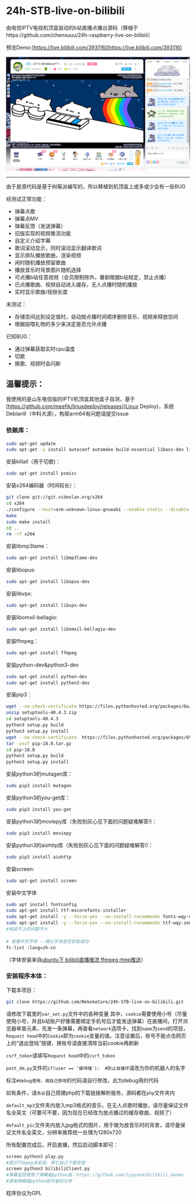 # 24h-STB-live-on-bilibili

由电信IPTV电视机顶盒驱动的b站直播点播台源码（移植于https://github.com/chenxuuu/24h-raspberry-live-on-bilibili）

预览Demo:[https://live.bilibili.com/393116](https://live.bilibili.com/393116)

![](https://github.com/NekokeCore/24h-STB-live-on-bilibili/raw/master/demo2.png)

-------
由于是源代码是基于树莓派编写的，所以移植到机顶盒上或多或少会有一些BUG

经测试正常功能：

- 弹幕点歌
- 弹幕点MV
- 弹幕反馈（发送弹幕）
- 旧版实现的视频推流功能
- 自定义介绍字幕
- 歌词滚动显示，同时滚动显示翻译歌词
- 显示排队播放歌曲，渲染视频
- 闲时随机播放预留歌曲
- 播放音乐时背景图片随机选择
- 可点播b站任意视频（会员限制除外，番剧根据b站规定，禁止点播）
- 已点播歌曲、视频自动进入缓存，无人点播时随机播放
- 实时显示歌曲/视频长度

未测试：

- 存储空间达到设定值时，自动按点播时间顺序删除音乐、视频来释放空间
- 根据投喂礼物的多少来决定是否允许点播

已知BUG：

- 通过弹幕获取实时cpu温度
- 切歌
- 换歌、视频时会闪断

## 温馨提示：

我使用的是山东电信版的IPTV机顶盒其他盒子自测，基于[https://github.com/meefik/linuxdeploy/releases](Linux Deploy)，系统Debian9（中科大源），构架arm64有问题请提交issue

### 依赖库：

```Bash
sudo apt-get update
sudo apt-get -y install autoconf automake build-essential libass-dev libfreetype6-dev libtheora-dev libtool libvorbis-dev pkg-config texinfo wget zlib1g-dev
```
安装killall（用于切歌)：
```Bash
sudo apt-get install psmisc
```
安装x264编码器（时间较长）：

```Bash
git clone git://git.videolan.org/x264
cd x264
./configure --host=arm-unknown-linux-gnueabi --enable-static --disable-opencl --enable-shared
make
sudo make install
cd ..
rm -rf x264
```

安装libmp3lame：

```Bash
sudo apt-get install libmp3lame-dev
```

安装libopus:

```Bash
sudo apt-get install libopus-dev
```

安装libvpx:

```Bash
sudo apt-get install libvpx-dev
```

安装libomxil-bellagio:

```Bash
sudo apt-get install libomxil-bellagio-dev
```

安装ffmpeg：

```Bash
sudo apt-get install ffmpeg
```

安装python-dev&python3-dev

```Bash
sudo apt-get install python-dev
sudo apt-get install python3-dev
```

安装pip3：

```Bash
wget --no-check-certificate https://files.pythonhosted.org/packages/6e/9c/6a003320b00ef237f94aa74e4ad66c57a7618f6c79d67527136e2544b728/setuptools-40.4.3.zip
unzip setuptools-40.4.3.zip
cd setuptools-40.4.3
python3 setup.py build
python3 setup.py install
wget --no-check-certificate  https://files.pythonhosted.org/packages/69/81/52b68d0a4de760a2f1979b0931ba7889202f302072cc7a0d614211bc7579/pip-18.0.tar.gz
tar -zxvf pip-18.0.tar.gz
cd pip-18.0
python3 setup.py build
python3 setup.py install
```

安装python3的mutagen库：

```Bash
sudo pip3 install mutagen
```

安装python3的you-get库：

```Bash
sudo pip3 install you-get
```

安装python3的moviepy库（失败别灰心见下面的问题疑难解答!)：

```Bash
sudo pip3 install moviepy
```

安装python3的aiohttp库（失败别灰心见下面的问题疑难解答!)：

```Bash
sudo pip3 install aiohttp
```

安装screen:

```Bash
sudo apt-get install screen
```

安装中文字体

```Bash
sudo apt install fontconfig
sudo apt-get install ttf-mscorefonts-installer
sudo apt-get install -y --force-yes --no-install-recommends fonts-wqy-microhei
sudo apt-get install -y --force-yes --no-install-recommends ttf-wqy-zenhei
#有装不上的问题不大

# 查看中文字体 --确认字体是否安装成功
fc-list :lang=zh-cn
```

（字体安装来自[ubuntu下 bilibili直播推流 ffmpeg rtmp推送](https://ppx.ink/2.ppx)）

### 安装程序本体：

下载本项目：

```Bash
git clone https://github.com/NekokeCore/24h-STB-live-on-bilibili.git
```

请修改下载里的`var_set.py`文件中的各种变量
其中，`cookie`需要使用小号（尽量使用小号，并且b站账户好像需要绑定手机号后才能发送弹幕）在直播间，打开浏览器审查元素，先发一条弹幕，再查看`network`选项卡，找到`name`为`send`的项目，`Request head`中的`Cookie`即为`cookie`变量的值。注意设置后，账号不能点击网页上的“退出登陆”按键，换账号请直接清除当前cookie再刷新

`csrf_token`请填写`Request head`中的`csrf_token`

`post_dm.py`文件的`if(user == '接待喵'):  #防止自循环`请改为你的机器人的名字

标注`#debug使用，请自己修改`的代码请自行修改，此为debug用的代码

如有条件，请`务必`自己搭建php的下载链接解析服务，源码都在`php`文件夹内

`default_mp3`文件夹内放入mp3格式的音乐，在无人点歌时播放，请尽量保证文件名全英文（可要可不要，因为现在已经改为放点播过的缓存歌曲、视频了）

`default_pic`文件夹内放入jpg格式的图片，用于做为放音乐时的背景，请尽量保证文件名全英文，分辨率推荐统一处理为1280x720

所有配置完成后，开启直播，然后启动脚本即可：

```Bash
screen python3 play.py
#提示ffmpeg未安装，等它自己下载安装
screen python3 bilibiliClient.py
#弹幕监控使用了弹幕姬python版：https://github.com/lyyyuna/bilibili_danmu
#感谢弹幕姬python版作者的分享
```

程序协议为GPL
